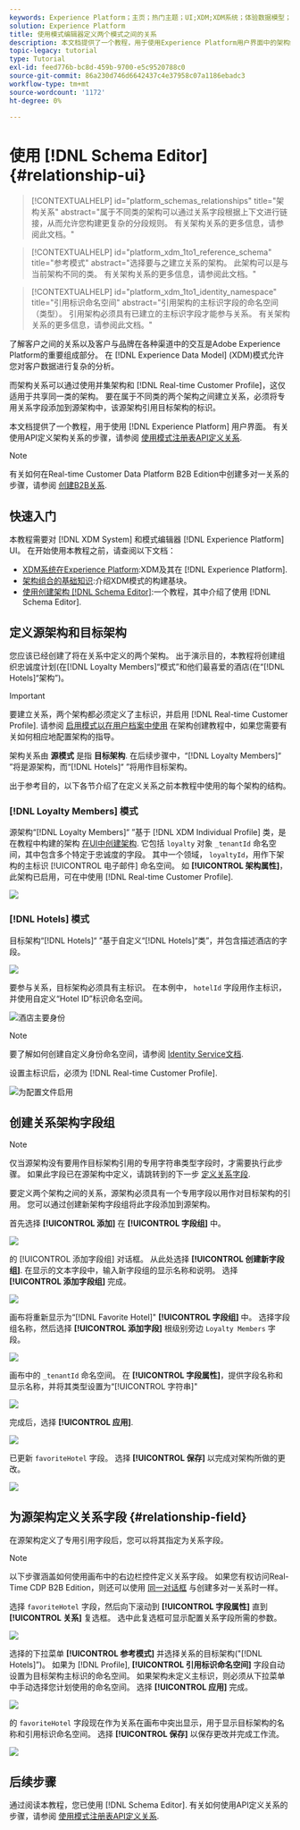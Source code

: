 ```yaml
---
keywords: Experience Platform；主页；热门主题；UI;XDM;XDM系统；体验数据模型；体验数据模型；体验数据模型；数据模型；数据模型；架构编辑器；架构编辑器；架构；架构；架构；创建；关系；参考；引用；
solution: Experience Platform
title: 使用模式编辑器定义两个模式之间的关系
description: 本文档提供了一个教程，用于使用Experience Platform用户界面中的架构编辑器定义两个架构之间的关系。
topic-legacy: tutorial
type: Tutorial
exl-id: feed776b-bc8d-459b-9700-e5c9520788c0
source-git-commit: 86a230d746d6642437c4e37958c07a1186ebadc3
workflow-type: tm+mt
source-wordcount: '1172'
ht-degree: 0%

---
```


# 使用 [!DNL Schema Editor] {#relationship-ui}

>[!CONTEXTUALHELP]
>id="platform_schemas_relationships"
>title="架构关系"
>abstract="属于不同类的架构可以通过关系字段根据上下文进行链接，从而允许您构建更复杂的分段规则。 有关架构关系的更多信息，请参阅此文档。"

>[!CONTEXTUALHELP]
>id="platform_xdm_1to1_reference_schema"
>title="参考模式"
>abstract="选择要与之建立关系的架构。 此架构可以是与当前架构不同的类。 有关架构关系的更多信息，请参阅此文档。"

>[!CONTEXTUALHELP]
>id="platform_xdm_1to1_identity_namespace"
>title="引用标识命名空间"
>abstract="引用架构的主标识字段的命名空间（类型）。 引用架构必须具有已建立的主标识字段才能参与关系。 有关架构关系的更多信息，请参阅此文档。"

了解客户之间的关系以及客户与品牌在各种渠道中的交互是Adobe Experience Platform的重要组成部分。 在 [!DNL Experience Data Model] (XDM)模式允许您对客户数据进行复杂的分析。

而架构关系可以通过使用并集架构和 [!DNL Real-time Customer Profile]，这仅适用于共享同一类的架构。 要在属于不同类的两个架构之间建立关系，必须将专用关系字段添加到源架构中，该源架构引用目标架构的标识。

本文档提供了一个教程，用于使用 [!DNL Experience Platform] 用户界面。 有关使用API定义架构关系的步骤，请参阅 [使用模式注册表API定义关系](relationship-api.md).

>[!NOTE]
>
>有关如何在Real-time Customer Data Platform B2B Edition中创建多对一关系的步骤，请参阅 [创建B2B关系](./relationship-b2b.md).

## 快速入门

本教程需要对 [!DNL XDM System] 和模式编辑器 [!DNL Experience Platform] UI。 在开始使用本教程之前，请查阅以下文档：

* [XDM系统在Experience Platform](../home.md):XDM及其在 [!DNL Experience Platform].
* [架构组合的基础知识](../schema/composition.md):介绍XDM模式的构建基块。
* [使用创建架构 [!DNL Schema Editor]](create-schema-ui.md):一个教程，其中介绍了使用 [!DNL Schema Editor].

## 定义源架构和目标架构

您应该已经创建了将在关系中定义的两个架构。 出于演示目的，本教程将创建组织忠诚度计划(在[!DNL Loyalty Members]“模式”和他们最喜爱的酒店(在“[!DNL Hotels]“架构”)。

>[!IMPORTANT]
>
>要建立关系，两个架构都必须定义了主标识，并启用 [!DNL Real-time Customer Profile]. 请参阅 [启用模式以在用户档案中使用](./create-schema-ui.md#profile) 在架构创建教程中，如果您需要有关如何相应地配置架构的指导。

架构关系由 **源模式** 是指 **目标架构**. 在后续步骤中，“[!DNL Loyalty Members]“ ”将是源架构，而“[!DNL Hotels]“ ”将用作目标架构。

出于参考目的，以下各节介绍了在定义关系之前本教程中使用的每个架构的结构。

### [!DNL Loyalty Members] 模式

源架构“[!DNL Loyalty Members]“ ”基于 [!DNL XDM Individual Profile] 类，是在教程中构建的架构 [在UI中创建架构](create-schema-ui.md). 它包括 `loyalty` 对象 `_tenantId` 命名空间，其中包含多个特定于忠诚度的字段。 其中一个领域， `loyaltyId`，用作下架构的主标识 [!UICONTROL 电子邮件] 命名空间。 如 **[!UICONTROL 架构属性]**，此架构已启用，可在中使用 [!DNL Real-time Customer Profile].

![](../images/tutorials/relationship/loyalty-members.png)

### [!DNL Hotels] 模式

目标架构“[!DNL Hotels]“ ”基于自定义“[!DNL Hotels]“类”，并包含描述酒店的字段。

![](../images/tutorials/relationship/hotels.png)

要参与关系，目标架构必须具有主标识。 在本例中， `hotelId` 字段用作主标识，并使用自定义“Hotel ID”标识命名空间。

![酒店主要身份](../images/tutorials/relationship/hotel-identity.png)

>[!NOTE]
>
>要了解如何创建自定义身份命名空间，请参阅 [Identity Service文档](../../identity-service/namespaces.md#manage-namespaces).

设置主标识后，必须为 [!DNL Real-time Customer Profile].

![为配置文件启用](../images/tutorials/relationship/hotel-profile.png)

## 创建关系架构字段组

>[!NOTE]
>
>仅当源架构没有要用作目标架构引用的专用字符串类型字段时，才需要执行此步骤。 如果此字段已在源架构中定义，请跳转到的下一步 [定义关系字段](#relationship-field).

要定义两个架构之间的关系，源架构必须具有一个专用字段以用作对目标架构的引用。 您可以通过创建新架构字段组将此字段添加到源架构。

首先选择 **[!UICONTROL 添加]** 在 **[!UICONTROL 字段组]** 中。

![](../images/tutorials/relationship/loyalty-add-field-group.png)

的 [!UICONTROL 添加字段组] 对话框。 从此处选择 **[!UICONTROL 创建新字段组]**. 在显示的文本字段中，输入新字段组的显示名称和说明。 选择 **[!UICONTROL 添加字段组]** 完成。

![](../images/tutorials/relationship/create-field-group.png)

画布将重新显示为“[!DNL Favorite Hotel]&quot; **[!UICONTROL 字段组]** 中。 选择字段组名称，然后选择 **[!UICONTROL 添加字段]** 根级别旁边 `Loyalty Members` 字段。

![](../images/tutorials/relationship/loyalty-add-field.png)

画布中的 `_tenantId` 命名空间。 在 **[!UICONTROL 字段属性]**，提供字段名称和显示名称，并将其类型设置为“[!UICONTROL 字符串]&quot;

![](../images/tutorials/relationship/relationship-field-details.png)

完成后，选择 **[!UICONTROL 应用]**.

![](../images/tutorials/relationship/relationship-field-apply.png)

已更新 `favoriteHotel` 字段。 选择 **[!UICONTROL 保存]** 以完成对架构所做的更改。

![](../images/tutorials/relationship/relationship-field-save.png)

## 为源架构定义关系字段 {#relationship-field}

在源架构定义了专用引用字段后，您可以将其指定为关系字段。

>[!NOTE]
>
>以下步骤涵盖如何使用画布中的右边栏控件定义关系字段。 如果您有权访问Real-Time CDP B2B Edition，则还可以使用 [同一对话框](./relationship-b2b.md#relationship-field) 与创建多对一关系时一样。

选择 `favoriteHotel` 字段，然后向下滚动到 **[!UICONTROL 字段属性]** 直到 **[!UICONTROL 关系]** 复选框。 选中此复选框可显示配置关系字段所需的参数。

![](../images/tutorials/relationship/relationship-checkbox.png)

选择的下拉菜单 **[!UICONTROL 参考模式]** 并选择关系的目标架构(&quot;[!DNL Hotels]”)。 如果为 [!DNL Profile], **[!UICONTROL 引用标识命名空间]** 字段自动设置为目标架构主标识的命名空间。 如果架构未定义主标识，则必须从下拉菜单中手动选择您计划使用的命名空间。 选择 **[!UICONTROL 应用]** 完成。

![](../images/tutorials/relationship/reference-schema-id-namespace.png)

的 `favoriteHotel` 字段现在作为关系在画布中突出显示，用于显示目标架构的名称和引用标识命名空间。 选择 **[!UICONTROL 保存]** 以保存更改并完成工作流。

![](../images/tutorials/relationship/relationship-save.png)

## 后续步骤

通过阅读本教程，您已使用 [!DNL Schema Editor]. 有关如何使用API定义关系的步骤，请参阅 [使用模式注册表API定义关系](relationship-api.md).
